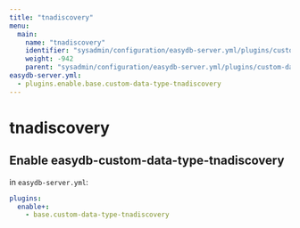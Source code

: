 ```yaml
---
title: "tnadiscovery"
menu:
  main:
    name: "tnadiscovery"
    identifier: "sysadmin/configuration/easydb-server.yml/plugins/custom-data-type/tnadiscovery"
    weight: -942
    parent: "sysadmin/configuration/easydb-server.yml/plugins/custom-data-type"
easydb-server.yml:
  - plugins.enable.base.custom-data-type-tnadiscovery
---
```


# tnadiscovery

## Enable easydb-custom-data-type-tnadiscovery

in `easydb-server.yml`:

```yaml
plugins:
  enable+:
    - base.custom-data-type-tnadiscovery
```